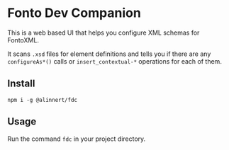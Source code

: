 # Fonto Dev Companion

This is a web based UI that helps you configure XML schemas for FontoXML.

It scans `.xsd` files for element definitions and tells you if there are any `configureAs*()` calls or `insert_contextual-*` operations for each of them.

## Install

```
npm i -g @alinnert/fdc
```

## Usage

Run the command `fdc` in your project directory.
